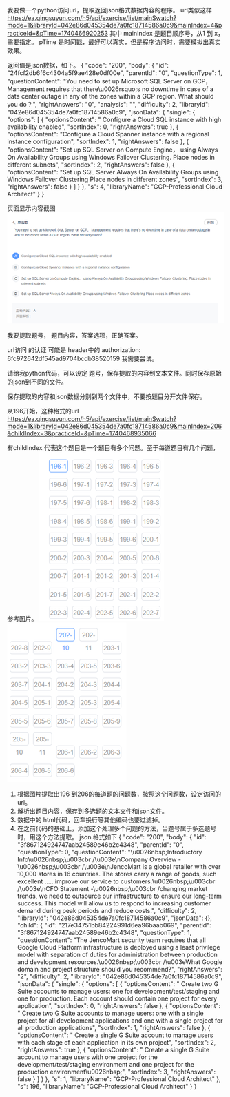 
我要做一个python访问url，提取返回json格式数据内容的程序。
url类似这样
https://ea.qingsuyun.com/h5/api/exercise/list/mainSwatch?mode=1&libraryId=042e86d045354de7a0fc18714586a0c9&mainIndex=4&practiceId=&pTime=1740466920253
其中 mainIndex 是题目顺序号，从1 到 x，需要指定。
pTime 是时间戳，最好可以真实，但是程序访问时，需要模拟出真实效果。

返回值是json数据，如下。
{
    "code": "200",
    "body": {
        "id": "24fcf2db6f6c4304a5f9ae428e0df00e",
        "parentId": "0",
        "questionType": 1,
        "questionContent": "You need to set up Microsoft SQL Server on GCP， Management requires that there\u0026rsquo;s no downtime in case of a data center outage in any of the zones within a GCP region. What should you do？",
        "rightAnswers": "0",
        "analysis": "",
        "difficulty": 2,
        "libraryId": "042e86d045354de7a0fc18714586a0c9",
        "jsonData": {
            "single": {
                "options": [
                    {
                        "optionsContent": " Configure a Cloud SQL instance with high availability enabled",
                        "sortIndex": 0,
                        "rightAnswers": true
                    },
                    {
                        "optionsContent": "Configure a Cloud Spanner instance with a regional instance configuration",
                        "sortIndex": 1,
                        "rightAnswers": false
                    },
                    {
                        "optionsContent": "Set up SQL Server on Compute Engine， using Always On Availability Groups using Windows Failover Clustering. Place nodes in different subnets",
                        "sortIndex": 2,
                        "rightAnswers": false
                    },
                    {
                        "optionsContent": "Set up SQL Server Always On Availability Groups using Windows Failover Clustering Place nodes in different zones",
                        "sortIndex": 3,
                        "rightAnswers": false
                    }
                ]
            }
        },
        "s": 4,
        "libraryName": "GCP-Professional Cloud Architect"
    }
}

页面显示内容截图
![alt text](image.png)

我要提取题号， 题目内容，答案选项，正确答案。

url访问 的认证 可能是 header中的 authorization:
6fc972642df545ad9704bcdb38520159
我需要尝试。

请给我python代码，可以设定 题号，保存提取的内容到文本文件。同时保存原始的json到不同的文件。

保存提取的内容和json数据分别到两个文件中，不要按题目分开文件保存。



从196开始，这种格式的url
https://ea.qingsuyun.com/h5/api/exercise/list/mainSwatch?mode=1&libraryId=042e86d045354de7a0fc18714586a0c9&mainIndex=206&childIndex=3&practiceId=&pTime=1740468935066

有childIndex 代表这个题目是一个题目有多个问题。至于每道题目有几个问题，参考图片。
![alt text](image-1.png)
![alt text](image-2.png)

1. 根据图片提取出196 到206的每道题的问题数，按照这个问题数，设定访问的url。
2. 解析出题目内容，保存到多选题的文本文件和json文件。
3. 数据中的 html代码，回车换行等其他编码也要过滤掉。
4. 在之前代码的基础上，添加这个处理多个问题的方法，当题号属于多选题号时，用这个方法提取。
json 格式如下
{
    "code": "200",
    "body": {
        "id": "3f867124924747aab24589e46b2c4348",
        "parentId": "0",
        "questionType": 0,
        "questionContent": "\u0026nbsp;Introductory Info\u0026nbsp;\u003cbr /\u003e\nCompany Overview -\u0026nbsp;\u003cbr /\u003e\nJencoMart is a global retailer with over 10,000 stores in 16 countries. The stores carry a range of goods, such excellent ......improve our service to customers.\u0026nbsp;\u003cbr /\u003e\nCFO Statement -\u0026nbsp;\u003cbr /changing market trends, we need to outsource our infrastructure to ensure our long-term success. This model will allow us to respond to increasing customer demand during peak periods and reduce costs.",
        "difficulty": 2,
        "libraryId": "042e86d045354de7a0fc18714586a0c9",
        "jsonData": {},
        "child": {
            "id": "217e34751bb84224991d6ea96baab069",
            "parentId": "3f867124924747aab24589e46b2c4348",
            "questionType": 1,
            "questionContent": "The JencoMart security team requires that all Google Cloud Platform infrastructure is deployed using a least privilege model with separation of duties for administration between production and development resources.\u0026nbsp;\u003cbr /\u003eWhat Google domain and project structure should you recommend?",
            "rightAnswers": "2",
            "difficulty": 2,
            "libraryId": "042e86d045354de7a0fc18714586a0c9",
            "jsonData": {
                "single": {
                    "options": [
                        {
                            "optionsContent": " Create two G Suite accounts to manage users: one for development/test/staging and one for production. Each account should contain one project for every application",
                            "sortIndex": 0,
                            "rightAnswers": false
                        },
                        {
                            "optionsContent": " Create two G Suite accounts to manage users: one with a single project for all development applications and one with a single project for all production applications",
                            "sortIndex": 1,
                            "rightAnswers": false
                        },
                        {
                            "optionsContent": " Create a single G Suite account to manage users with each stage of each application in its own project",
                            "sortIndex": 2,
                            "rightAnswers": true
                        },
                        {
                            "optionsContent": " Create a single G Suite account to manage users with one project for the development/test/staging environment and one project for the production environment\u0026nbsp;",
                            "sortIndex": 3,
                            "rightAnswers": false
                        }
                    ]
                }
            },
            "s": 1,
            "libraryName": "GCP-Professional Cloud Architect"
        },
        "s": 196,
        "libraryName": "GCP-Professional Cloud Architect"
    }
}